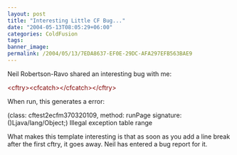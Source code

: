 ```yaml
---
layout: post
title: "Interesting Little CF Bug..."
date: "2004-05-13T08:05:29+06:00"
categories: ColdFusion 
tags: 
banner_image: 
permalink: /2004/05/13/7EDA8637-EF0E-29DC-AFA297EFB563BAE9
---
```


Neil Robertson-Ravo shared an interesting bug with me:

<div class="code"><FONT COLOR=MAROON>&lt;cftry&gt;</FONT><FONT COLOR=MAROON>&lt;cfcatch&gt;</FONT><FONT COLOR=MAROON>&lt;/cfcatch&gt;</FONT><FONT COLOR=MAROON>&lt;/cftry&gt;</FONT></div>

When run, this generates a error: 

(class: cftest2ecfm370320109, method: runPage signature: ()Ljava/lang/Object;) Illegal exception table range 

What makes this template interesting is that as soon as you add a line break after the first cftry, it goes away. Neil has entered a bug report for it.